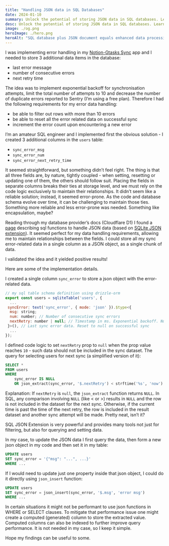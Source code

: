```yaml
---
title: "Handling JSON data in SQL Databases"
date: 2024-01-10
summary: Unlock the potential of storing JSON data in SQL databases. Learn from a real-world implementation in the Notion-Gtasks Sync app.
desc: Unlock the potential of storing JSON data in SQL databases. Learn from a real-world implementation in the Notion-Gtasks Sync app.
image: ./og.png
heroImage: ./hero.png
heroAlt: "SQL database plus JSON document equals enhanced data processing capability"
---
```


I was implementing error handling in my [Notion-Gtasks Sync](https://notion-google-tasks-sync.com/) app and I needed to store 3 additional data items in the database:

- last error message
- number of consecutive errors
- next retry time

The idea was to implement exponential backoff for synchronisation attempts, limit the total number of attempts to 10 and decrease the number of duplicate errors reported to Sentry (I’m using a free plan). Therefore I had the following requirements for my error data handling:

- be able to filter out rows with more than 10 errors
- be able to reset all the error related data on successful sync
- increment the error count upon encountering a new error

I’m an amateur SQL engineer and I implemented first the obvious solution - I created 3 additional columns in the `users` table:

- `sync_error_msg`
- `sync_error_num`
- `sync_error_next_retry_time`

It seemed straightforward, but something didn’t feel right. The thing is that all three fields are, by nature, tightly coupled - when setting, resetting or updating one of them, the others should follow suit. Placing the fields in separate columns breaks their ties at storage level, and we must rely on the code logic exclusively to maintain their relationships. It didn’t seem like a reliable solution; instead, it seemed error-prone. As the code and database schema evolve over time, it can be challenging to maintain those ties. Something more reliable and less error-prone was needed. Something like encapsulation, maybe?

Reading through my database provider’s docs (Cloudflare D1) I found a [page](https://developers.cloudflare.com/d1/learning/querying-json/) describing sql functions to handle JSON data (based on [SQLite JSON extension](https://www.sqlite.org/json1.html)). It seemed perfect for my data handling requirements, allowing me to maintain relationships between the fields. I could store all my sync error-related data in a single column as a JSON object, as a single chunk of data.

I validated the idea and it yielded positive results!

Here are some of the implementation details.

I created a single column `sync_error` to store a json object with the error-related data.

```js
// my sql table schema definition using drizzle-orm
export const users = sqliteTable('users', {
  ...
 syncError: text('sync_error', { mode: 'json' }).$type<{
  msg: string;
  num: number; // Number of consecutive sync errors
  nextRetry: number | null; // Timestamp in ms. Exponential backoff. Null if no retries left. Max 10 retries within 5 days
 }>(), // Last sync error data. Reset to null on successful sync
  ...
});
```

I defined code logic to set `nextRetry` prop to `null` when the prop value reaches `10` - such data should not be included in the sync dataset. The query for selecting users for next sync (a simplified version of it):

```sql
SELECT *
FROM users
WHERE
    sync_error IS NULL
    OR json_extract(sync_error, '$.nextRetry') < strftime('%s', 'now') * 1000
```

Explanation: If `nextRetry` is `null`, the `json_extract` function returns `NULL`. In SQL, any comparison involving `NULL` (like < or >) results in `NULL` and the row is not included in the dataset for the next sync. Otherwise, if the current time is past the time of the next retry, the row is included in the result dataset and another sync attempt will be made. Pretty neat, isn’t it?

SQL JSON Extension is very powerful and provides many tools not just for filtering, but also for querying and setting data.

In my case, to update the JSON data I first query the data, then form a new json object in my code and then set it in my table:

```sql
UPDATE users
SET sync_error = '{"msg": "...", ...}'
WHERE ...
```

If I would need to update just one property inside that json object, I could do it directly using `json_insert` function:

```sql
UPDATE users
SET sync_error = json_insert(sync_error, '$.msg', 'error msg')
WHERE ...
```

In certain situations it might not be performant to use json functions in WHERE or SELECT clauses. To mitigate that performance issue one might create a computed (generated) column to store the extracted value. Computed columns can also be indexed to further improve query performance. It is not needed in my case, so I keep it simple.

Hope my findings can be useful to some.
